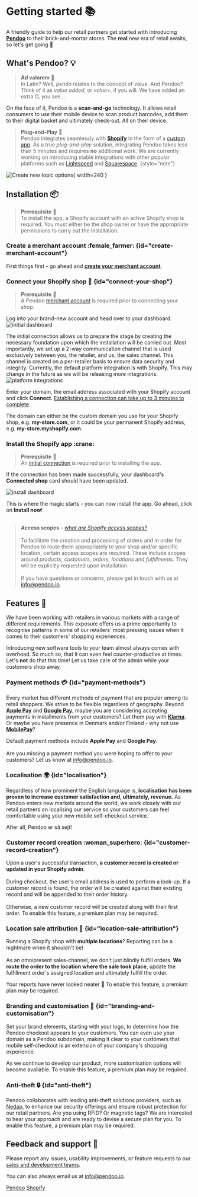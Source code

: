 # Getting started :books:

A friendly guide to help our retail partners get started with introducing <b><a href="https://pendoo.io">Pendoo</a></b> to their brick-and-mortar stores.
The <b>real</b> new era of retail awaits, so let's get going :rocket:


## What's Pendoo? :bulb:
><b>Ad valorem</b> :tophat:<br/>
>In Latin? Well, <i>pendo</i> relates to the concept of <i>value</i>. And Pendoo? Think 
>of it as <i>value added</i>, or <i>value+</i>, if you will. We have added an extra O, you see...

On the face of it, Pendoo is a <b>scan-and-go</b> technology. It allows retail consumers to use their mobile device to scan 
product barcodes, add them to their digital basket and ultimately check-out. All on their device.


><b>Plug-and-Play</b> :circus_tent: <br/>
>Pendoo integrates seamlessly with <a href="https://shopify.com"><b>Shopify</b></a> in the form of a <a href="https://help.shopify.com/en/manual/apps/app-types/custom-apps">custom app</a>.
>As a true <i>plug-and-play</i> solution, integrating Pendoo takes less than 5 minutes and requires <b>no</b> additional work.
>We are currently working on introducing stable integrations with other popular platforms such as <a href="https://lightspeedhq.com">Lightspeed</a> and <a href="https://squarespace.com">Squarespace</a>.
{style="note"}

![Create new topic options](scan.svg){ width=240 }

## Installation :package:

>   <b>Prerequisite</b> :construction:<br/>
    To install the app, a Shopify account with an active Shopify shop is required. You must either be the shop owner or have 
    the appropriate permissions to carry out the installation.

### Create a merchant account :female_farmer: {id="create-merchant-account"}
First things first - go ahead and <a href="https://pendoo.io/merchant-signup" target="_blank"><b>create your merchant account</b></a>.

### Connect your Shopify shop :electric_plug: {id="connect-your-shop"}

> <b>Prerequisite</b> :construction: <br/>A Pendoo [merchant account](#create-merchant-account) is required prior to connecting your shop.

Log into your brand-new account and head over to your dashboard.
<img src="Group 54.svg" alt="initial dashboard"/>

<note>
    The initial connection allows us to prepare the stage by creating the necessary foundation upon
    which the installation will be carried out. Most importantly, we set up a 2-way communication channel that is used exclusively
    between you, the retailer, and us, the sales channel. This channel is created on a per-retailer basis to ensure data security and integrity.
</note>


<tip>
    Currently, the default platform integration is with Shopify. This may change in the future as we will be releasing more 
    integrations.
    <img src="platform-integrations.png" alt="platform integrations"/>
</tip>

Enter your domain, the email address associated with your Shopify account and click <b>Connect</b>. 
<u>Establishing a connection can take up to 3 minutes to complete</u>.

<note>
    The domain can either be the custom domain you use for your Shopify shop, e.g. <b>my-store.com</b>, or it could be
    your permanent Shopify address, e.g. <b>my-store.myshopify.com</b>.
</note>

### Install the Shopify app :crane:

> <b>Prerequisite</b> :construction:<br/>An [initial connection](#connect-your-shop) is required prior to installing the app.

If the connection has been made successfully, your dashboard's <b>Connected shop</b> card should have been updated.

<img src="install_dashboard.svg" alt="install dashboard"/>

This is where the magic starts - you can now install the app. Go ahead, click on <b>Install now</b>! <br/><br/>
> <b>Access scopes</b> - <i><a href="https://shopify.dev/docs/api/usage/access-scopes#authenticated-access-scopes">what are Shopify access scopes?</a></i><br/><br/>
To facilitate the creation and processing of orders and in order for Pendoo to route them appropriately to your shop and/or specific location,
certain access scopes are required. These include scopes around <i>products</i>, <i>customers</i>, <i>orders</i>, <i>locations</i> and <i>fulfillments</i>.
They will be explicitly requested upon installation. <br/><br/>If you have questions or concerns, please get in touch with us at
[info@pendoo.io](mailto:info@pendoo.io).



## Features :pushpin:
We have been working with retailers in various markets with a range of different requirements. This exposure offers us a 
prime opportunity to recognise patterns in some of our retailers' most pressing issues when it comes to their customers' shopping experiences.

<note>Introducing new software tools to your team almost always comes with overhead. So much so, that it can even feel 
counter-productive at times. Let's <b>not</b> do that this time! Let us take care of the admin while your customers shop away. 
</note>

### Payment methods :credit_card: {id="payment-methods"}
Every market has different methods of payment that are popular among its retail shoppers. We
strive to be flexible regardless of geography. Beyond <b><a href="https://www.apple.com/apple-pay/">Apple Pay</a></b> and
<b><a href="https://pay.google.com/intl/en/about/">Google Pay</a></b>, maybe you are considering 
accepting payments in installments from your customers? Let them pay with <b><a href="https://www.klarna.com/">Klarna</a></b>. 
Or maybe you have presence in Denmark and/or Finland - why not use <b><a href="https://mobilepaygroup.com/">MobilePay</a></b>? 

Default payment methods include **Apple Pay** and **Google Pay**. <br/><br/>Are you missing a payment method you were hoping to
offer to your customers? Let us know at [info@pendoo.io](mailto:info@pendoo.io).

### Localisation :earth_africa: {id="localisation"}
Regardless of how prominent the English language is, **localisation has been proven to increase customer satisfaction
and, ultimately, revenue.** As Pendoo enters new markets around the world, we work closely with our retail partners on
localising our service so your customers can feel comfortable using your new mobile self-checkout service.

After all, Pendoo <tooltip term="so-cool">er så sejt</tooltip>!

### Customer record creation :woman_superhero: {id="customer-record-creation"}
Upon a user's successful transaction, <b>a customer record is created or updated in your Shopify admin</b>. <br/><br/>During checkout, the user's
email address is used to perform a look-up. If a customer record is found, the order will be created against their existing record and will
be appended to their order history. <br/><br/>
Otherwise, a new customer record will be created along with their first order.
<warning>To enable this feature, a premium plan may be required.</warning>

### Location sale attribution :vertical_traffic_light: {id="location-sale-attribution"}
Running a Shopify shop with **multiple locations**? Reporting can be a nightmare when it shouldn't be!<br/><br/> As an omnipresent sales-channel, 
we don't just blindly fulfill orders. **We route the order to the location where the sale took place**, update the fulfillment order's
assigned location and ultimately fulfill the order.

Your reports have never looked neater :broom:
<warning>To enable this feature, a premium plan may be required.</warning>

### Branding and customisation :genie: {id="branding-and-customisation"}
Set your brand elements, starting with your logo, to determine how the Pendoo checkout appears to your customers.
You can even use your domain as a Pendoo subdomain, making it clear to your customers that mobile self-checkout is an 
extension of your company's shopping experience. <br/>

As we continue to develop our product, more customisation options will become available.
<warning>To enable this feature, a premium plan may be required.</warning>

### Anti-theft :lock: {id="anti-theft"}
Pendoo collaborates with leading anti-theft solutions providers, such as <a href="https://nedap.com/">Nedap</a>, 
to enhance our security offerings and ensure robust protection for our retail partners. Are you using RFID? Or magnetic tags?
We are interested to hear your approach and are ready to devise a secure plan for you.
<warning>To enable this feature, a premium plan may be required.</warning>

## Feedback and support :incoming_envelope:
Please report any issues, usability improvements, or feature requests to our
<a href="https://pendoo.io/contact">sales and development teams</a>.

You can also always email us at [info@pendoo.io](mailto:info@pendoo.io).

<seealso>
    <category ref="pendoo">
        <a href="https://pendoo.io">Pendoo</a>
        <a href="https://shopify.com">Shopify</a>
    </category>
</seealso>